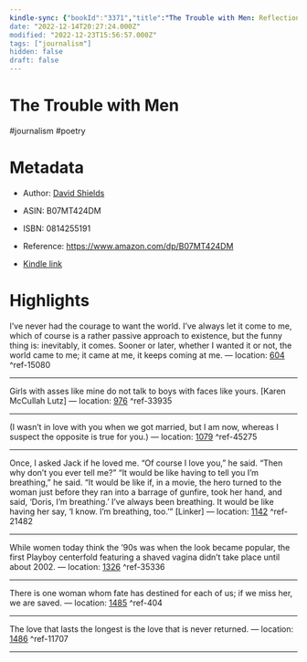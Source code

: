 ```yaml
---
kindle-sync: {"bookId":"3371","title":"The Trouble with Men: Reflections on Sex, Love, Marriage, Porn, and Power (21st Century Essays)","author":"David Shields","asin":"B07MT424DM","lastAnnotatedDate":"2020-06-04","bookImageUrl":"https://m.media-amazon.com/images/I/81macwFNi8L._SY160.jpg","highlightsCount":7}
date: "2022-12-14T20:27:24.000Z"
modified: "2022-12-23T15:56:57.000Z"
tags: ["journalism"]
hidden: false
draft: false
---
```

# The Trouble with Men

#journalism #poetry 

# Metadata

* Author: [David Shields](https://www.amazon.com/David-Shields/e/B000APH64S/ref=dp_byline_cont_ebooks_1)

* ASIN: B07MT424DM

* ISBN: 0814255191

* Reference: <https://www.amazon.com/dp/B07MT424DM>

* [Kindle link](kindle://book?action=open&asin=B07MT424DM)

# Highlights

I’ve never had the courage to want the world. I’ve always let it come to me, which of course is a rather passive approach to existence, but the funny thing is: inevitably, it comes. Sooner or later, whether I wanted it or not, the world came to me; it came at me, it keeps coming at me. — location: [604](kindle://book?action=open&asin=B07MT424DM&location=604) ^ref-15080

---

Girls with asses like mine do not talk to boys with faces like yours. [Karen McCullah Lutz] — location: [976](kindle://book?action=open&asin=B07MT424DM&location=976) ^ref-33935

---

(I wasn’t in love with you when we got married, but I am now, whereas I suspect the opposite is true for you.) — location: [1079](kindle://book?action=open&asin=B07MT424DM&location=1079) ^ref-45275

---

Once, I asked Jack if he loved me. “Of course I love you,” he said. “Then why don’t you ever tell me?” “It would be like having to tell you I’m breathing,” he said. “It would be like if, in a movie, the hero turned to the woman just before they ran into a barrage of gunfire, took her hand, and said, ‘Doris, I’m breathing.’ I’ve always been breathing. It would be like having her say, ‘I know. I’m breathing, too.’” [Linker] — location: [1142](kindle://book?action=open&asin=B07MT424DM&location=1142) ^ref-21482

---

While women today think the ’90s was when the look became popular, the first Playboy centerfold featuring a shaved vagina didn’t take place until about 2002. — location: [1326](kindle://book?action=open&asin=B07MT424DM&location=1326) ^ref-35336

---

There is one woman whom fate has destined for each of us; if we miss her, we are saved. — location: [1485](kindle://book?action=open&asin=B07MT424DM&location=1485) ^ref-404

---

The love that lasts the longest is the love that is never returned. — location: [1486](kindle://book?action=open&asin=B07MT424DM&location=1486) ^ref-11707

---
